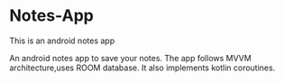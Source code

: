 # Notes-App
This is an android notes app

An android notes app to save your notes.
The app follows MVVM architecture,uses ROOM database.
It also implements kotlin coroutines.
